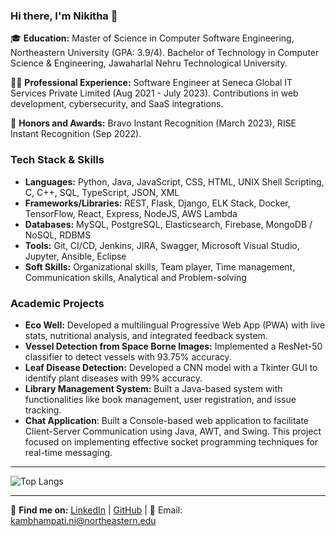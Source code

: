 ### Hi there, I'm Nikitha 👋

🎓 **Education:** Master of Science in Computer Software Engineering, Northeastern University (GPA: 3.9/4). Bachelor of Technology in Computer Science & Engineering, Jawaharlal Nehru Technological University.

👩‍💻 **Professional Experience:** Software Engineer at Seneca Global IT Services Private Limited (Aug 2021 - July 2023). Contributions in web development, cybersecurity, and SaaS integrations.

🌟 **Honors and Awards:** Bravo Instant Recognition (March 2023), RISE Instant Recognition (Sep 2022).

### Tech Stack & Skills
- **Languages:** Python, Java, JavaScript, CSS, HTML, UNIX Shell Scripting, C, C++, SQL, TypeScript, JSON, XML
- **Frameworks/Libraries:** REST, Flask, Django, ELK Stack, Docker, TensorFlow, React, Express, NodeJS, AWS Lambda
- **Databases:** MySQL, PostgreSQL, Elasticsearch, Firebase, MongoDB / NoSQL, RDBMS
- **Tools:** Git, CI/CD, Jenkins, JIRA, Swagger, Microsoft Visual Studio, Jupyter, Ansible, Eclipse
- **Soft Skills:** Organizational skills, Team player, Time management, Communication skills, Analytical and Problem-solving

### Academic Projects
- **Eco Well:** Developed a multilingual Progressive Web App (PWA) with live stats, nutritional analysis, and integrated feedback system.
- **Vessel Detection from Space Borne Images:** Implemented a ResNet-50 classifier to detect vessels with 93.75% accuracy.
- **Leaf Disease Detection:** Developed a CNN model with a Tkinter GUI to identify plant diseases with 99% accuracy.
- **Library Management System:** Built a Java-based system with functionalities like book management, user registration, and issue tracking.
- **Chat Application**: Built a Console-based web application to facilitate Client-Server Communication using Java, AWT, and Swing. This project focused on implementing effective socket programming techniques for real-time messaging.

---

![Top Langs](https://github-readme-stats.vercel.app/api/top-langs/?username=nikitha0612&layout=compact)



---

🔗 **Find me on:** [LinkedIn](https://www.linkedin.com/in/nikitha-kambhampati/) | [GitHub](https://github.com/nikitha0612) | 📧 Email: kambhampati.ni@northeastern.edu
